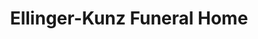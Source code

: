 ---
title: "Ellinger-Kunz Funeral Home"
url: /springfield/ellinger-kunz-funeral-home/
shop: Bestattungen
---